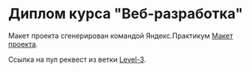 # Диплом курса "Веб-разработка"

Макет проекта сгенерирован командой Яндекс.Практикум [Макет проекта](https://disk.yandex.ru/d/nAEEn_BmAT3tOA).

Ссылка на пул реквест из ветки [Level-3](https://github.com/vmityagin/diploma-frontend/pull/2).
